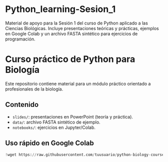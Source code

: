 # Python_learning-Sesion_1
Material de apoyo para la Sesión 1 del curso de Python aplicado a las Ciencias Biológicas. Incluye presentaciones teóricas y prácticas, ejemplos en Google Colab y un archivo FASTA sintético para ejercicios de programación.

# Curso práctico de Python para Biología

Este repositorio contiene material para un módulo práctico orientado a profesionales de la biología.

## Contenido
- `slides/`: presentaciones en PowerPoint (teoría y práctica).
- `data/`: archivo FASTA sintético de ejemplo.
- `notebooks/`: ejercicios en Jupyter/Colab.

## Uso rápido en Google Colab
```python
!wget https://raw.githubusercontent.com/tuusuario/python-biology-course/main/data/ejemplo.fasta

